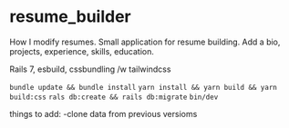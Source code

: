 # resume_builder

How I modify resumes. Small application for resume building. Add a bio, projects, experience, skills, education.

Rails 7, esbuild, cssbundling /w tailwindcss

`bundle update && bundle install`
`yarn install && yarn build && yarn build:css`
`rals db:create && rails db:migrate`
`bin/dev`

things to add:
-clone data from previous versioms

